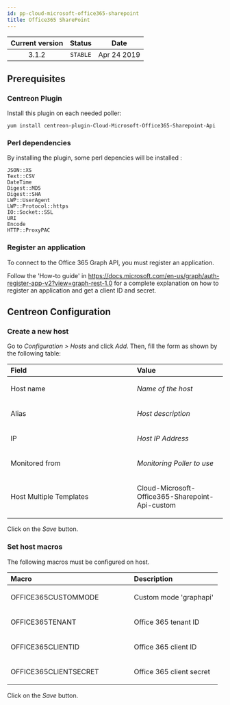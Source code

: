```yaml
---
id: pp-cloud-microsoft-office365-sharepoint
title: Office365 SharePoint
---
```


| Current version | Status | Date |
| :-: | :-: | :-: |
| 3.1.2 | `STABLE` | Apr 24 2019 |


## Prerequisites

### Centreon Plugin
Install this plugin on each needed poller:

    yum install centreon-plugin-Cloud-Microsoft-Office365-Sharepoint-Api

### Perl dependencies
By installing the plugin, some perl depencies will be installed :

    JSON::XS
    Text::CSV
    DateTime
    Digest::MD5
    Digest::SHA
    LWP::UserAgent
    LWP::Protocol::https
    IO::Socket::SSL
    URI
    Encode
    HTTP::ProxyPAC

### Register an application
To connect to the Office 365 Graph API, you must register an application.

Follow the 'How-to guide' in https://docs.microsoft.com/en-us/graph/auth-register-app-v2?view=graph-rest-1.0 for a complete explanation on how to register an application and get a client ID and secret.

## Centreon Configuration

### Create a new host
Go to *Configuration &gt; Hosts* and click *Add*. Then, fill the form as
shown by the following table:

<table>
<colgroup>
<col width="58%" />
<col width="41%" />
</colgroup>
<thead>
<tr class="header">
<th align="left">Field</th>
<th align="left">Value</th>
</tr>
</thead>
<tbody>
<tr class="odd">
<td align="left"><p>Host name</p></td>
<td align="left"><p><em>Name of the host</em></p></td>
</tr>
<tr class="even">
<td align="left"><p>Alias</p></td>
<td align="left"><p><em>Host description</em></p></td>
</tr>
<tr class="odd">
<td align="left"><p>IP</p></td>
<td align="left"><p><em>Host IP Address</em></p></td>
</tr>
<tr class="even">
<td align="left"><p>Monitored from</p></td>
<td align="left"><p><em>Monitoring Poller to use</em></p></td>
</tr>
<tr class="odd">
<td align="left"><p>Host Multiple Templates</p></td>
<td align="left"><p>Cloud-Microsoft-Office365-Sharepoint-Api-custom</p></td>
</tr>
</tbody>
</table>

Click on the *Save* button.

### Set host macros
The following macros must be configured on host.

<table>
<colgroup>
<col width="58%" />
<col width="41%" />
</colgroup>
<thead>
<tr class="header">
<th align="left">Macro</th>
<th align="left">Description</th>
</tr>
</thead>
<tbody>
<tr class="odd">
<td align="left"><p>OFFICE365CUSTOMMODE</p></td>
<td align="left"><p>Custom mode 'graphapi'</p></td>
</tr>
<tr class="even">
<td align="left"><p>OFFICE365TENANT</p></td>
<td align="left"><p>Office 365 tenant ID</p></td>
</tr>
<tr class="odd">
<td align="left"><p>OFFICE365CLIENTID</p></td>
<td align="left"><p>Office 365 client ID</p></td>
</tr>
<tr class="even">
<td align="left"><p>OFFICE365CLIENTSECRET</p></td>
<td align="left"><p>Office 365 client secret</p></td>
</tr>
</tbody>
</table>

Click on the *Save* button.


